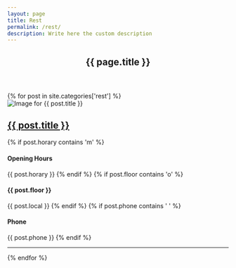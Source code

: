 ```yaml
---
layout: page
title: Rest
permalink: /rest/
description: Write here the custom description
---
```

<section role="content" class="list-bussines rest">
  <div class="row">
  	<div class="col sm-12">
  		<header class="page-header">
  		  <h1 class="title">{{ page.title }}</h1>
  		</header>
  	</div>
  </div>
  <div class="row">
    {% for post in site.categories['rest'] %}
    <article class="col md-6">
      <div class="row">
        <div class="col md-6">
          <img class="avatar" src="{{ site.baseurl }}{{ post.avatar }}" alt="Image for {{ post.title }}">
        </div>
        <div class="col md-6">
          <h2><a href="{{ site.baseurl }}{{ post.url }}">{{ post.title }}</a></h2>
          {% if post.horary contains 'm' %}
          <h4>Opening Hours</h4>
          <span>{{ post.horary }}</span>
          {% endif %}
          {% if post.floor contains 'o' %}
          <h4>{{ post.floor }}</h4>
          <span>{{ post.local }}</span>
          {% endif %}
          {% if post.phone contains ' ' %}
          <h4>Phone</h4>
          <span>{{ post.phone }}</span>
          {% endif %}
        </div>
      </div>
      <hr>
    </article>
    {% endfor %}
  </div>

</section>